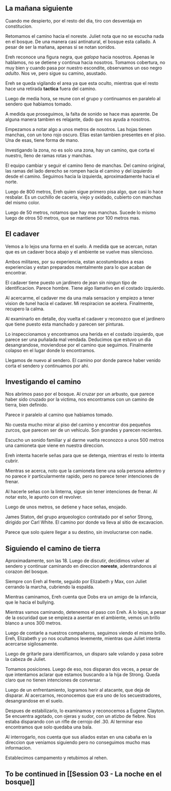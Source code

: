 ## La mañana siguiente
Cuando me despierto, por el resto del dia, tiro con desventaja en constitucion. 

Retomamos el camino hacia el noreste. Juliet nota que no se escucha nada en el bosque. De una manera casi antinatural, el bosque esta callado. A pesar de ser la mañana, apenas si se notan sonidos.

Ereh reconoce una figura negra, que *galopa* hacia nosotros. Apenas le hablamos, no se detiene y continua hacia nosotros. Tomamos cobertura, no muy bien y cuando pasa por nuestro escondite, observamos un oso negro *adulto*. Nos ve, pero sigue su camino, asustado.

Ereh se queda vigilando el area ya que esta oculto, mientras que el resto hace una retirada **tactica** fuera del camino.

Luego de media hora, se reune con el grupo y continuamos en paralelo al sendero que habiamos tomado.

A medida que proseguimos, la falta de sonido se hace mas aparente. De alguna manera tambien es relajante, dado que nos ayuda a nosotros.

Empezamos a notar algo a unos metros de nosotros. Las hojas tienen manchas, con un tono rojo oscuro. Ellas estan tambien presentes en el piso. Una de esas, tiene forma de mano.

Investigando la zona, no es solo una zona, hay un camino, que corta el nuestro, lleno de ramas rotas y manchas. 

El equipo cambiar y seguir el camino lleno de manchas. Del camino original, las ramas del lado derecho se rompen hacia el camino y del izquierdo desde el camino. Seguimos hacia la izquierda, aproximadamente hacia el norte.

Luego de 800 metros, Ereh quien sigue primero pisa algo, que casi lo hace resbalar. Es un cuchillo de caceria, viejo y oxidado, cubierto con manchas del mismo color.

Luego de 50 metros, notamos que hay mas manchas. Sucede lo mismo luego de otros 50 metros, que se mantiene por 100 metros mas.


## El cadaver
Vemos a lo lejos una forma en el suelo. A medida que se acercan, notan que es un cadaver boca abajo y el ambiente se vuelve mas silencioso.

Ambos militares, por su experiencia, estan acostumbrados a esas experiencias y estan preparados mentalmente para lo que acaban de encontrar.

El cadaver tiene puesto un jardinero de jean sin ningun tipo de identificacion. Parece hombre. Tiene algo llamativo en el costado izquierdo.

Al acercarme, el cadaver me da una mala sensacion y empiezo a tener vision de tunel hacia el cadaver. Mi respiracion se acelera. Finalmente, recupero la calma.

Al examinarlo en detalle, doy vuelta el cadaver y reconozco que el jardinero que tiene puesto esta manchado y parecen ser pinturas.

Lo inspeccionamos y encontramos una herida en el costado izquierdo, que parece ser una puñalada mal vendada. Deducimos que estuvo un dia desangrandose, moviendose por el camino que seguimos. Finalmente colapso en el lugar donde lo encontramos.

Llegamos de nuevo al sendero. El camino por donde parece haber venido corta el sendero y continuamos por ahi.


## Investigando el camino
Nos abrimos paso por el bosque. Al cruzar por un arbusto, que parece haber sido cruzado por la victima, nos encontramos con un camino de tierra, bien definido.

Parece ir paralelo al camino que habiamos tomado. 

No cuesta mucho mirar al piso del camino y encontrar dos pequeños zurcos, que parecen ser de un vehiculo. Son grandes y parecen recientes. 

Escucho un sonido familiar y al darme vuelta reconozco a unos 500 metros una camioneta que viene en nuestra direccion.

Ereh intenta hacerle señas para que se detenga, mientras el resto lo intenta cubrir. 

Mientras se acerca, noto que la camioneta tiene una sola persona adentro y no parece ir particularmente rapido, pero no parece tener intenciones de frenar.

Al hacerle señas con la linterna, sigue sin tener intenciones de frenar. Al notar esto, le apunto con el revolver. 

Luego de unos metros, se detiene y hace señas, enojado.

James Staton, del grupo arqueologico contratado por el señor Strong, dirigido por Carl White. El camino por donde va lleva al sitio de excavacion. 

Parece que solo quiere llegar a su destino, sin involucrarse con nadie.


## Siguiendo el camino de tierra
Aproximadamente, son las 18. Luego de discutir, decidimos volver al sendero y continuar caminando en direccion **noreste**, adentrandonos al corazon del bosque.

Siempre con Ereh al frente, seguido por Elizabeth y Max, con Juliet cerrando la marcha, cubriendo la espalda.

Mientras caminamos, Ereh cuenta que Dobs era un amigo de la infancia, que le hacia el bullying.  

Mientras vamos caminando, detenemos el paso con Ereh. A lo lejos, a pesar de la oscuridad que se empieza a asentar en el ambiente, vemos un brillo blanco a unos 300 metros.

Luego de contarle a nuestros compañeros, seguimos viendo el mismo brillo. Ereh, Elizabeth y yo nos ocultamos levemente, mientras que Juliet intenta acercarse sigilosamente.

Luego de gritarle para identificarnos, un disparo sale volando y pasa sobre la cabeza de Juliet.

Tomamos posiciones. Luego de eso, nos disparan dos veces, a pesar de que intentamos aclarar que estamos buscando a la hija de Strong. Queda claro que no tienen intenciones de conversar.

Luego de un enfrentamiento, logramos herir al atacante, que deja de disparar. Al acercarnos, reconocemos que era uno de los secuestradores, desangrandose en el suelo.

Despues de estabilizarlo, lo examinamos y reconocemos a Eugene Clayton. Se encuentra agotado, con ojeras y sudor, con un atizbo de fiebre. Nos estaba disparando con un rifle de cerrojo del .30. Al terminar eso encontramos que solo quedaba una bala.

Al interrogarlo, nos cuenta que sus aliados estan en una cabaña en la direccion que veniamos siguiendo pero no conseguimos mucho mas informacion.

Establecimos campamento y retubimos al rehen.

## To be continued in [[Session 03 - La noche en el bosque]]
